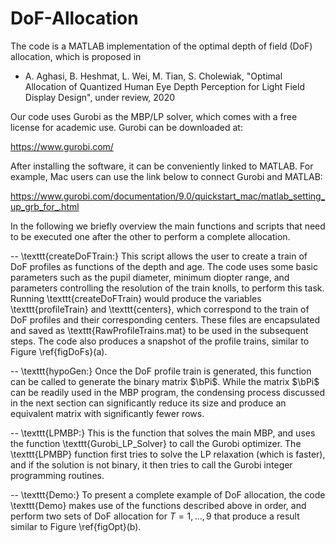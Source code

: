 # DoF-Allocation
The code is a MATLAB implementation of the optimal depth of field (DoF) allocation, which is proposed in

- A. Aghasi, B. Heshmat, L. Wei, M. Tian, S. Cholewiak, "Optimal Allocation of Quantized Human Eye Depth Perception for Light Field Display Design", under review, 2020

Our code uses Gurobi as the MBP/LP solver, which comes with a free license for academic use. Gurobi can be downloaded at:

https://www.gurobi.com/

After installing the software, it can be conveniently linked to MATLAB. For example, Mac users can use the link below to connect Gurobi and MATLAB:

https://www.gurobi.com/documentation/9.0/quickstart_mac/matlab_setting_up_grb_for_.html



In the following we briefly overview the main functions and scripts that need to be executed one after the other to perform a complete allocation. 

-- \texttt{createDoFTrain:}
This script allows the user to create a train of DoF profiles as functions of the depth and age. The code uses some basic parameters such as the pupil diameter,  minimum diopter range, and parameters controlling the resolution of the train knolls, to perform this task. Running \texttt{createDoFTrain} would produce the variables \texttt{profileTrain} and \texttt{centers}, which correspond to the train of DoF profiles and their corresponding centers. These files are encapsulated and saved as \texttt{RawProfileTrains.mat} to be used in the subsequent steps. The code also produces a snapshot of the profile trains, similar to Figure \ref{figDoFs}(a). 

-- \texttt{hypoGen:} Once the DoF profile train is generated, this function can be called to generate the binary matrix $\bPi$. While the matrix $\bPi$ can be readily used in the MBP program, the condensing process discussed in the next section can significantly reduce its size and produce an equivalent matrix with significantly fewer rows. 

-- \texttt{LPMBP:} This is the function that solves the main MBP, and uses the function \texttt{Gurobi\_LP\_Solver} to call the Gurobi optimizer. The \texttt{LPMBP} function first tries to solve the LP relaxation (which is faster), and if the solution is not binary, it then tries to call the Gurobi integer programming routines. 

-- \texttt{Demo:} To present a complete example of DoF allocation, the code \texttt{Demo} makes use of the functions described above in order, and perform two sets of DoF allocation for $T=1,\ldots,9$ that produce a result similar to Figure \ref{figOpt}(b).  
